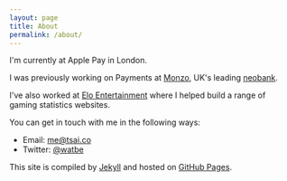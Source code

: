 ```yaml
---
layout: page
title: About
permalink: /about/
---
```


I'm currently at Apple Pay in London.

I was previously working on Payments at [Monzo](https://www.monzo.com), UK's leading [neobank](https://en.wikipedia.org/wiki/Neobank).

I've also worked at [Elo Entertainment](https://www.elo.io/) where I helped build a range of gaming statistics websites.

You can get in touch with me in the following ways:

* Email: [me@tsai.co](mailto:me@tsai.co)
* Twitter: [@watbe](http://twitter.com/watbe)

This site is compiled by [Jekyll](http://jekyllrb.com/) and hosted on [GitHub Pages](https://pages.github.com/).
